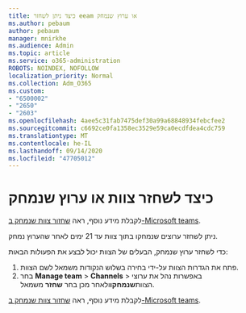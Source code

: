 ```yaml
---
title: כיצד ניתן לשחזר eeam או ערוץ שנמחק
ms.author: pebaum
author: pebaum
manager: mnirkhe
ms.audience: Admin
ms.topic: article
ms.service: o365-administration
ROBOTS: NOINDEX, NOFOLLOW
localization_priority: Normal
ms.collection: Adm_O365
ms.custom:
- "6500002"
- "2650"
- "2603"
ms.openlocfilehash: 4aee5c31fab7475def30a99a68848934febcfee2
ms.sourcegitcommit: c6692ce0fa1358ec3529e59ca0ecdfdea4cdc759
ms.translationtype: MT
ms.contentlocale: he-IL
ms.lasthandoff: 09/14/2020
ms.locfileid: "47705012"
---
```

# <a name="how-to-restore-a-deleted-team-or-channel"></a>כיצד לשחזר צוות או ערוץ שנמחק

לקבלת מידע נוסף, ראה [שחזור צוות שנמחק ב-Microsoft teams](https://blogs.technet.microsoft.com/skypehybridguy/2017/07/23/restoring-a-deleted-team-in-microsoft-teams).

ניתן לשחזר ערוצים שנמחקו בתוך צוות עד 21 ימים לאחר שהערוץ נמחק.

כדי לשחזר ערוץ שנמחק, הבעלים של הצוות יכול לבצע את הפעולות הבאות:

1. פתח את הגדרות הצוות על-ידי בחירה בשלוש הנקודות משמאל לשם הצוות.
2. בחר **Manage team**  >  **Channels**  >  באפשרות נהל את ערוצי הצוות**שנמחקו**ולאחר מכן בחר **שחזר** משמאל.

לקבלת מידע נוסף, ראה [שחזור צוות שנמחק ב-Microsoft teams](https://blogs.technet.microsoft.com/skypehybridguy/2017/07/23/restoring-a-deleted-team-in-microsoft-teams).